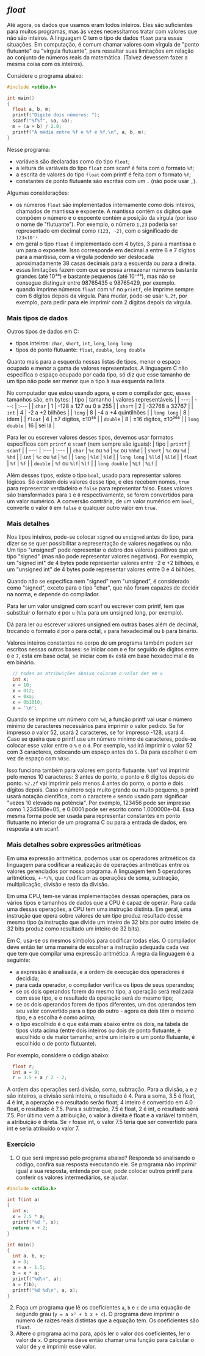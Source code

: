## *float*

Até agora, os dados que usamos eram todos inteiros. Eles são suficientes para muitos programas, mas às vezes necessitamos tratar com valores que não são inteiros. A linguagem C tem o tipo de dados `float` para essas situações.
Em computação, é comum chamar valores com vírgula de "ponto flutuante" ou "vírgula flutuante", para ressaltar suas limitações em relação ao conjunto de números reais da matemática. (Talvez devessem fazer a mesma coisa com os inteiros).

Considere o programa abaixo:
```c
#include <stdio.h>

int main()
{
  float a, b, m;
  printf("Digite dois números: ");
  scanf("%f%f", &a, &b);
  m = (a + b) / 2.0;
  printf("A média entre %f e %f é %f.\n", a, b, m);
}
```
Nesse programa:
- variáveis são declaradas como do tipo `float`;
- a leitura de variáveis do tipo `float` com scanf é feita com o formato `%f`;
- a escrita de valores do tipo `float` com printf é feita com o formato `%f`;
- constantes de ponto flutuante são escritas com um `.` (não pode usar `,`).

Algumas considerações:
- os números `float` são implementados internamente como dois inteiros, chamados de mantissa e expoente.
A mantissa contém os dígitos que compõem o número e o expoente contém a posição da vírgula (por isso o nome de "flutuante").
Por exemplo, o número `1,23` poderia ser representado em decimal como `(123, -2)`, com o significado de `123×10⁻²`
- em geral o tipo `float` é implementado com 4 bytes, 3 para a mantissa e um para o expoente. Isso corresponde em decimal a entre 6 e 7 dígitos para a mantissa, com a vírgula podendo ser deslocada aproximadamente 38 casas decimais para a esquerda ou para a direita.
- essas limitações fazem com que se possa armazenar números bastante grandes (até 10³⁸) e bastante pequenos (até 10⁻³⁸), mas não se consegue distinguir entre 98765435 e 98765429, por exemplo.
- quando imprime números `float` com `%f` no `printf`, ele imprime sempre com 6 dígitos depois da vírgula.
Para mudar, pode-se usar `%.2f`, por exemplo, para pedir para ele imprimir com 2 dígitos depois da vírgula.

### Mais tipos de dados

Outros tipos de dados em C:
- tipos inteiros: `char`, `short`, `int`, `long`, `long long`
- tipos de ponto flutuante: `float`, `double`, `long double`

Quanto mais para a esquerda nessas listas de tipos, menor o espaço ocupado e menor a gama de valores representados.
A linguagem C não especifica o espaço ocupado por cada tipo, só diz que esse tamanho de um tipo não pode ser menor que o tipo à sua esquerda na lista.

No computador que estou usando agora, e com o compilador gcc, esses tamanhos são, em bytes:
| tipo        | tamanho | valores representáveis |
| ---:        |    ---: | :--- |
| `char`        |       1 | -128 a 127 ou 0 a 255 |
| `short`       |       2 | -32768 a 32767 |
| `int`         |       4 | -2 a +2 bilhões |
| `long`        |       8 | -4 a +4 quintilhões |
| `long long`   |       8 | idem |
| `float`       |       4 | ±7 dígitos, ±10³⁸ |
| `double`      |       8 | ±16 dígitos, ±10³⁰⁸ |
| `long double` |      16 | sei lá |

Para ler ou escrever valores desses tipos, devemos usar formatos específicos com `printf` e `scanf` (nem sempre são iguais):
| tipo        | `printf` | `scanf` |
| ---:        |    :--- | :--- |
| `char`        | `%c` ou `%d` | `%c` ou `%hhd` |
| `short`       | `%c` ou `%d` | `%hd` |
| `int`         | `%c` ou `%d` | `%d` |
| `long`        | `%ld`      | `%ld` |
| `long long`   | `%lld`     | `%lld` |
| `float`       | `%f`       | `%f` |
| `double`      | `%f` ou `%lf`| `%lf` |
| `long double` | `%Lf`      | `%Lf` |

Além desses tipos, existe o tipo `bool`, usado para representar valores lógicos.
Só existem dois valores desse tipo, e eles recebem nomes, `true` para representar verdadeiro e `false` para representar falso. Esses valores são transformados para `1` e `0` respectivamente, se forem convertidos para um valor numérico. A conversão contrária, de um valor numérico em `bool`, converte o valor `0` em `false` e qualquer outro valor em `true`.

### Mais detalhes

Nos tipos inteiros, pode-se colocar `signed` ou `unsigned` antes do tipo, para dizer se se quer possibilitar a representação de valores negativos ou não. Um tipo "unsigned" pode representar o dobro dos valores positivos que um tipo "signed" (mas não pode representar valores negativos). Por exemplo, um "signed int" de 4 bytes pode representar valores entre -2 e +2 bilhões, e um "unsigned int" de 4 bytes pode representar valores entre 0 e 4 bilhões.

Quando não se especifica nem "signed" nem "unsigned", é considerado como "signed", exceto para o tipo "char", que não foram capazes de decidir na norma, e depende do compilador.

Para ler um valor unsigned com scanf ou escrever com printf, tem que substituir o formato `d` por `u` (`%lu` para um unsigned long, por exemplo).

Dá para ler ou escrever valores unsigned em outras bases além de decimal, trocando o formato `d` por `o` para octal, `x` para hexadecimal ou `b` para binário.

Valores inteiros constantes no corpo de um programa também podem ser escritos nessas outras bases: se iniciar com `0` e for seguido de dígitos entre `0` e `7`, está em base octal, se iniciar com `0x` está em base hexadecimal e `0b` em binário.
```c
  // todas as atribuições abaixo colocam o valor dez em x
  int x;
  x = 10;
  x = 012;
  x = 0xa;
  x = 0b1010;
  x = '\n';
```

Quando se imprime um número com `%d`, a função printf vai usar o número mínimo de caracteres necessários para imprimir o valor pedido. Se for impresso o valor 52, usará 2 caracteres, se for impresso -128, usará 4.
Caso se queira que o printf use um número mínimo de caracteres, pode-se colocar esse valor entre o `%` e o `d`. Por exemplo, `%3d` irá imprimir o valor 52 com 3 caracteres, colocando um espaço antes do `5`. Dá para escolher `0` em vez de espaço com `%03d`.

Isso funciona também para valores em ponto flutuante. `%10f` vai imprimir pelo menos 10 caracteres: 3 antes do ponto, o ponto e 6 dígitos depois do ponto. `%7.2f` vai imprimir pelo menos 4 antes do ponto, o ponto e dois dígitos depois.
Caso o número seja muito grande ou muito pequeno, o printf usará notação científica, com o caractere `e` sendo usado para significar "vezes 10 elevado na potência". Por exemplo, 123456 pode ser impresso como 1.234560e+05, e 0.0001 pode ser escrito como 1.000000e-04. Essa mesma forma pode ser usada para representar constantes em ponto flutuante no interior de um programa C ou para a entrada de dados, em resposta a um scanf.

### Mais detalhes sobre expressões aritméticas

Em uma expressão aritmética, podemos usar os operadores aritméticos da linguagem para codificar a realização de operações aritméticas entre os valores gerenciados por nosso programa.
A linguagem tem 5 operadores aritméticos, `+-*/%`, que codificam as operações de soma, subtração, multiplicação, divisão e resto da divisão.

Em uma CPU, tem-se várias implementações dessas operações, para os vários tipos e tamanhos de dados que a CPU é capaz de operar. Para cada uma dessas operações, a CPU tem uma instrução distinta. Em geral, uma instrução que opera sobre valores de um tipo produz resultado desse mesmo tipo (a instrução que divide um inteiro de 32 bits por outro inteiro de 32 bits produz como resultado um inteiro de 32 bits).

Em C, usa-se os mesmos símbolos para codificar todas elas. O compilador deve então ter uma maneira de escolher a instrução adequada cada vez que tem que compilar uma expressão aritmética.
A regra da linguagem é a seguinte:
- a expressão é analisada, e a ordem de execução dos operadores é decidida;
- para cada operador, o compilador verifica os tipos de seus operandos;
- se os dois operandos forem do mesmo tipo, a operação será realizada com esse tipo, e o resultado da operação será do mesmo tipo;
- se os dois operandos forem de tipos diferentes, um dos operandos tem seu valor convertido para o tipo do outro - agora os dois têm o mesmo tipo, e a escolha é como acima;
- o tipo escolhido é o que está mais abaixo entre os dois, na tabela de tipos vista acima (entre dois inteiros ou dois de ponto flutuante, é escolhido o de maior tamanho; entre um inteiro e um ponto flutuante, é escolhido o de ponto flutuante).

Por exemplo, considere o código abaixo:
```c
  float r;
  int a = 9;
  r = 3.5 + a / 2 - 2;
```
A ordem das operações será divisão, soma, subtração. Para a divisão, `a` e `2` são inteiros, a divisão será inteira, o resultado é 4. Para a soma, 3.5 é float, 4 é int, a operação e o resultado serão float; 4 inteiro é convertido em 4.0 float, o resultado é 7.5. Para a subtração, 7.5 é float, 2 é int, o resultado será 7.5. Por último vem a atribuição, o valor à direita é float e a variável também, a atribuição é direta. Se `r` fosse int, o valor 7.5 teria que ser convertido para int e seria atribuído o valor 7.

### Exercício

1. O que será impresso pelo programa abaixo? Responda só analisando o código, confira sua resposta executando ele. Se programa não imprimir igual a sua resposta, entenda por que; pode colocar outros printf para conferir os valores intermediários, se ajudar.
```c
#include <stdio.h>

int f(int a)
{
  int x;
  x = 2.5 * a;
  printf("%d ", x);
  return x + 2;
}

int main()
{
  int a, b, x;
  a = 3;
  x = a - 1.5;
  b = x * a;
  printf("%d\n", a);
  a = f(b);
  printf("%d %d\n", a, x);
}
```
2. Faça um programa que lê os coeficientes `a`, `b` e `c` de uma equação de segundo grau (`y = a x² + b x + c`). O programa deve imprimir o número de raízes reais distintas que a equação tem. Os coeficientes são `float`.
3. Altere o programa acima para, após ler o valor dos coeficientes, ler o valor de `x`. O programa deve então chamar uma função para calcular o valor de `y` e imprimir esse valor.
